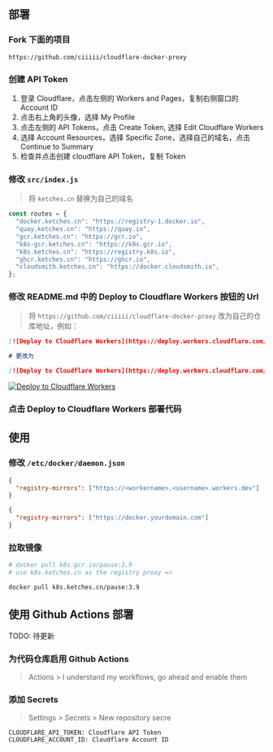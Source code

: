 ## 部署

### Fork 下面的项目

`https://github.com/ciiiii/cloudflare-docker-proxy`

### 创建 API Token

1. 登录 Cloudflare，点击左侧的 Workers and Pages，复制右侧窗口的 Account ID
2. 点击右上角的头像，选择 My Profile
3. 点击左侧的 API Tokens，点击 Create Token, 选择 Edit Cloudflare Workers
4. 选择 Account Resources，选择 Specific Zone，选择自己的域名，点击 Continue to Summary
5. 检查并点击创建 cloudflare API Token，复制 Token

### 修改 `src/index.js`

> 将 `ketches.cn` 替换为自己的域名

```javascript
const routes = {
  "docker.ketches.cn": "https://registry-1.docker.io",
  "quay.ketches.cn": "https://quay.io",
  "gcr.ketches.cn": "https://gcr.io",
  "k8s-gcr.ketches.cn": "https://k8s.gcr.io",
  "k8s.ketches.cn": "https://registry.k8s.io",
  "ghcr.ketches.cn": "https://ghcr.io",
  "cloudsmith.ketches.cn": "https://docker.cloudsmith.io",
};
```

### 修改 README.md 中的 Deploy to Cloudflare Workers 按钮的 Url

> 将 `https://github.com/ciiiii/cloudflare-docker-proxy` 改为自己的仓库地址，例如：

```markdown
[![Deploy to Cloudflare Workers](https://deploy.workers.cloudflare.com/button)](https://deploy.workers.cloudflare.com/?url=https://github.com/ciiiii/cloudflare-docker-proxy)

# 更改为

[![Deploy to Cloudflare Workers](https://deploy.workers.cloudflare.com/button)](https://deploy.workers.cloudflare.com/?url=https://github.com/npcxiao/cloudflare-docker-proxy)
```


[![Deploy to Cloudflare Workers](https://deploy.workers.cloudflare.com/button)](https://deploy.workers.cloudflare.com/?url=https://github.com/ciiiii/cloudflare-docker-proxy)

### 点击 Deploy to Cloudflare Workers 部署代码

## 使用

### 修改 `/etc/docker/daemon.json`

```json
{
  "registry-mirrors": ["https://<workername>.<username>.workers.dev"]
}
```

```json
{
  "registry-mirrors": ["https://docker.yourdomain.com"]
}
```

### 拉取镜像

```bash
# docker pull k8s.gcr.io/pause:3.9
# use k8s.ketches.cn as the registry proxy =>

docker pull k8s.ketches.cn/pause:3.9
```

## 使用 Github Actions 部署

TODO: 待更新

### 为代码仓库启用 Github Actions

> Actions > I understand my workflows, go ahead and enable them

### 添加 Secrets

> Settings > Secrets > New repository secre

```
CLOUDFLARE_API_TOKEN: Cloudflare API Token
CLOUDFLARE_ACCOUNT_ID: Cloudflare Account ID

```
